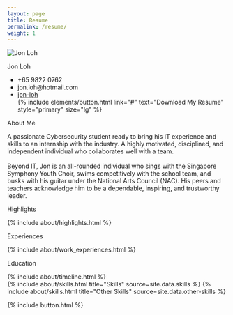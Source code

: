 ```yaml
---
layout: page
title: Resume
permalink: /resume/
weight: 1
---
```


<link rel="stylesheet" href="https://cdn.jsdelivr.net/npm/bootstrap-icons/font/bootstrap-icons.css">
<link rel="stylesheet" href="{{ '/assets/css/styles.css' | relative_url }}" />

<div class="row d-flex flex-column flex-md-row align-items-center">
  <div class="col-12 col-md-6 mb-3 mx-auto flex-shrink-0">
    <img src="{{ '/assets/img/static/jon.jpeg' | relative_url }}" alt="Jon Loh" class="img-fluid fade-in custom-size" />
  </div>

  <div class="col-12 col-md-6 mb-3 mx-auto flex-grow-1 ms-3">
    <p class="h1 fw-bold">Jon Loh</p>
    <ul class="list-group list-group-flush d-flex flex-column justify-content-center">
      <li class="list-group-item mb-4"><i class="bi bi-telephone-fill"></i>+65 9822 0762</li>
      <li class="list-group-item mb-4"><i class="bi bi-envelope-fill"></i>jon.loh@hotmail.com</li>
      <li class="list-group-item mb-4"><i class="bi bi-linkedin"></i><a href="https://www.linkedin.com/in/jon-loh/">jon-loh</a></li>
      {% include elements/button.html link="#" text="Download My Resume" style="primary" size="lg" %}
    </ul>
  </div>
</div>

<div class="row d-flex flex-column-reverse flex-md-row">
  <div class="col-12 col-md-6 mb-3 mx-auto">
    <p class="h2">About Me</p>
    A passionate Cybersecurity student ready to bring his IT experience and skills to an internship with the industry. A highly motivated, disciplined, and independent individual who collaborates well with a team.
    <br><br>Beyond IT, Jon is an all-rounded individual who sings with the Singapore Symphony Youth Choir, swims competitively with the school team, and busks with his guitar under the National Arts Council (NAC). His peers and teachers acknowledge him to be a dependable, inspiring, and trustworthy leader.
  </div>

  <div class="col-12 col-md-6 mb-3 mx-auto">
    <p class="h2">Highlights</p>
    {% include about/highlights.html %}
  </div>
</div>

<p class="h2 mt-4">Experiences</p>
<div class="row">
{% include about/work_experiences.html %}
</div>

<p class="h2 mt-4">Education</p>
<div class="row">
{% include about/timeline.html %}
</div>

<div class="row">
{% include about/skills.html title="Skills" source=site.data.skills %}
{% include about/skills.html title="Other Skills" source=site.data.other-skills %}
</div>

{% include button.html %}